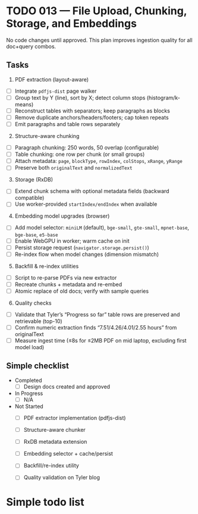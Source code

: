 # TODO 013 — File Upload, Chunking, Storage, and Embeddings

No code changes until approved. This plan improves ingestion quality for all doc+query combos.

## Tasks
1) PDF extraction (layout-aware)
- [ ] Integrate `pdfjs-dist` page walker
- [ ] Group text by Y (line), sort by X; detect column stops (histogram/k-means)
- [ ] Reconstruct tables with separators; keep paragraphs as blocks
- [ ] Remove duplicate anchors/headers/footers; cap token repeats
- [ ] Emit paragraphs and table rows separately

2) Structure-aware chunking
- [ ] Paragraph chunking: 250 words, 50 overlap (configurable)
- [ ] Table chunking: one row per chunk (or small groups)
- [ ] Attach metadata: `page`, `blockType`, `rowIndex`, `colStops`, `xRange`, `yRange`
- [ ] Preserve both `originalText` and `normalizedText`

3) Storage (RxDB)
- [ ] Extend chunk schema with optional metadata fields (backward compatible)
- [ ] Use worker-provided `startIndex/endIndex` when available

4) Embedding model upgrades (browser)
- [ ] Add model selector: `miniLM` (default), `bge-small`, `gte-small`, `mpnet-base`, `bge-base`, `e5-base`
- [ ] Enable WebGPU in worker; warm cache on init
- [ ] Persist storage request (`navigator.storage.persist()`)
- [ ] Re-index flow when model changes (dimension mismatch)

5) Backfill & re-index utilities
- [ ] Script to re-parse PDFs via new extractor
- [ ] Recreate chunks + metadata and re-embed
- [ ] Atomic replace of old docs; verify with sample queries

6) Quality checks
- [ ] Validate that Tyler’s “Progress so far” table rows are preserved and retrievable (top-10)
- [ ] Confirm numeric extraction finds “7.51/4.26/4.01/2.55 hours” from originalText
- [ ] Measure ingest time (≤8s for ≤2MB PDF on mid laptop, excluding first model load)

## Simple checklist
- Completed
  - [ ] Design docs created and approved

- In Progress
  - [ ] N/A

- Not Started
  - [ ] PDF extractor implementation (pdfjs-dist)
  - [ ] Structure-aware chunker
  - [ ] RxDB metadata extension
  - [ ] Embedding selector + cache/persist
  - [ ] Backfill/re-index utility
  - [ ] Quality validation on Tyler blog



# Simple todo list